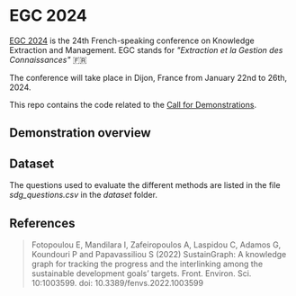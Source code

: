 # EGC 2024

[EGC 2024](https://iutdijon.u-bourgogne.fr/egc2024/) is the 24th French-speaking conference on Knowledge Extraction and Management. EGC stands for _"Extraction et la Gestion des Connaissances"_ 🇫🇷

The conference will take place in Dijon, France from January 22nd to 26th, 2024.

This repo contains the code related to the [Call for Demonstrations](https://iutdijon.u-bourgogne.fr/egc2024/demonstrations/).

## Demonstration overview

<!-- TODO -->

## Dataset

The questions used to evaluate the different methods are listed in the file _sdg_questions.csv_ in the _dataset_ folder.

## References

> Fotopoulou E, Mandilara I, Zafeiropoulos A, Laspidou C, Adamos G, Koundouri P and Papavassiliou S (2022) SustainGraph: A knowledge graph for tracking the progress and the interlinking among the sustainable development goals’ targets. Front. Environ. Sci. 10:1003599. doi: 10.3389/fenvs.2022.1003599
